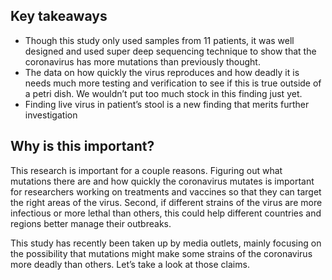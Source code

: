 ## Key takeaways

* Though this study only used samples from 11 patients, it was well designed and used super deep sequencing technique to show that the coronavirus has more mutations than previously thought.
* The data on how quickly the virus reproduces and how deadly it is needs much more testing and verification to see if this is true outside of a petri dish. We wouldn’t put too much stock in this finding just yet.
* Finding live virus in patient’s stool is a new finding that merits further investigation

## Why is this important?

This research is important for a couple reasons. Figuring out what mutations there are and how quickly the coronavirus mutates is important for researchers working on treatments and vaccines so that they can target the right areas of the virus. Second, if different strains of the virus are more infectious or more lethal than others, this could help different countries and regions better manage their outbreaks.

This study has recently been taken up by media outlets, mainly focusing on the possibility that mutations might make some strains of the coronavirus more deadly than others. Let’s take a look at those claims.